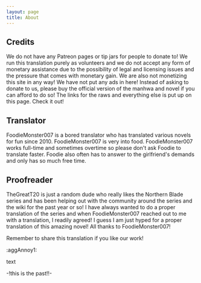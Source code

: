```yaml
---
layout: page
title: About
---
```


## Credits

We do not have any Patreon pages or tip jars for people to donate to! We run this translation purely as volunteers and we do not accept any form of monetary assistance due to the possibility of legal and licensing issues and the pressure that comes with monetary gain. We are also not monetizing this site in any way! We have not put any ads in here! Instead of asking to donate to us, please buy the official version of the manhwa and novel if you can afford to do so! The links for the raws and everything else is put up on this page. Check it out!

## Translator

FoodieMonster007 is a bored translator who has translated various novels for fun since 2010. FoodieMonster007 is very into food. FoodieMonster007 works full-time and sometimes overtime so please don't ask Foodie to translate faster. Foodie also often has to answer to the girlfriend's demands and only has so much free time.

## Proofreader

TheGreatT20 is just a random dude who really likes the Northern Blade series and has been helping out with the community around the series and the wiki for the past year or so! I have always wanted to do a proper translation of the series and when FoodieMonster007 reached out to me with a translation, I readily agreed! I guess I am just hyped for a proper translation of this amazing novel! All thanks to FoodieMonster007!

Remember to share this translation if you like our work!

:aggAnnoy1:

text

-!this is the past!!-